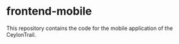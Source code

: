 # frontend-mobile
This repository contains the code for the mobile application of the CeylonTrail.
[]()